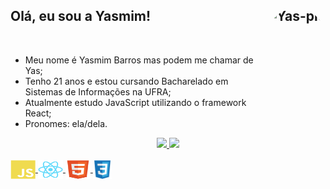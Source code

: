 <div>
<h2> Olá, eu sou a Yasmim!
<img align="right" alt="Yas-pic" height="200" style="border-radius:50px;" src="https://cdn.discordapp.com/attachments/865418254964883497/1044446223362424882/ezgif.com-gif-maker_1.gif">
</h2><br>
<ul>
  <li> Meu nome é Yasmim Barros mas podem me chamar de Yas; </li>
  <li> Tenho 21 anos e estou cursando Bacharelado em Sistemas de Informações na UFRA; </li>
  <li> Atualmente estudo JavaScript utilizando o framework React; </li>
  <li> Pronomes: ela/dela.
</ul>
</div>

<div align="center" style="display: inline_block">
  <a href="https://github.com/soulofpluto">
  <img height="180em" src="https://github-readme-stats.vercel.app/api?username=soulofpluto&show_icons=true&theme=dracula&include_all_commits=true&count_private=true"/>
  <img height="180em" src="https://github-readme-stats.vercel.app/api/top-langs/?username=soulofpluto&layout=compact&langs_count=7&theme=dracula"/>
</div>
<div style="display: inline_block"><br>
  <img align="center" alt="Yas-Js" height="30" width="40" src="https://raw.githubusercontent.com/devicons/devicon/master/icons/javascript/javascript-plain.svg">
  <img align="center" alt="Yas-React" height="30" width="40" src="https://raw.githubusercontent.com/devicons/devicon/master/icons/react/react-original.svg">
  <img align="center" alt="Yas-HTML" height="30" width="40" src="https://raw.githubusercontent.com/devicons/devicon/master/icons/html5/html5-original.svg">
  <img align="center" alt="Yas-CSS" height="30" widh="40" src="https://raw.githubusercontent.com/devicons/devicon/master/icons/css3/css3-original.svg">
</div>

